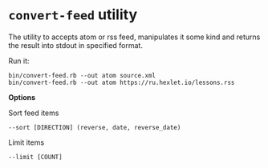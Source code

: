 # `convert-feed` utility

The utility to accepts atom or rss feed, manipulates it some kind and returns the result into stdout in specified format.

Run it:

    bin/convert-feed.rb --out atom source.xml
    bin/convert-feed.rb --out atom https://ru.hexlet.io/lessons.rss

**Options**

Sort feed items

    --sort [DIRECTION] (reverse, date, reverse_date)

Limit items

    --limit [COUNT]
